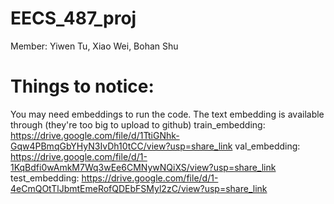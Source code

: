 # EECS_487_proj
Member: Yiwen Tu, Xiao Wei, Bohan Shu

# Things to notice:
You may need embeddings to run the code. The text embedding is available through (they're too big to upload to github)
train_embedding: https://drive.google.com/file/d/1TtiGNhk-Gqw4PBmqGbYHyN3IvDh10tCC/view?usp=share_link
val_embedding: https://drive.google.com/file/d/1-1KqBdfi0wAmkM7Wq3wEe6CMNywNQiXS/view?usp=share_link 
test_embedding: https://drive.google.com/file/d/1-4eCmQOtTlJbmtEmeRofQDEbFSMyl2zC/view?usp=share_link
